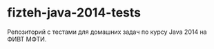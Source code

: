 fizteh-java-2014-tests
======================

Репозиторий с тестами для домашних задач по курсу Java 2014 на ФИВТ МФТИ.
